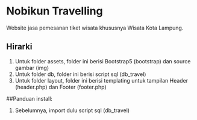 # Nobikun Travelling

Website jasa pemesanan tiket wisata khususnya Wisata Kota Lampung.

## Hirarki 
1. Untuk folder assets, folder ini berisi Bootstrap5 (bootstrap) dan source gambar (img)
2. Untuk folder db, folder ini berisi script sql (db_travel)
3. Untuk folder layout, folder ini berisi templating untuk tampilan Header (header.php) dan Footer (footer.php)

##Panduan install:
1. Sebelumnya, import dulu script sql (db_travel)
